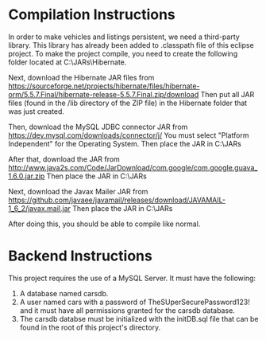# Compilation Instructions

In order to make vehicles and listings persistent, we need a third-party library. This library has already been added to .classpath file of this eclipse project. 
To make the project compile, you need to create the following folder located at C:\JARs\Hibernate. 

Next, download the Hibernate JAR files from https://sourceforge.net/projects/hibernate/files/hibernate-orm/5.5.7.Final/hibernate-release-5.5.7.Final.zip/download
Then put all JAR files (found in the /lib directory of the ZIP file) in the Hibernate folder that was just created.

Then, download the MySQL JDBC connector JAR from https://dev.mysql.com/downloads/connector/j/
You must select "Platform Independent" for the Operating System. Then place the JAR in C:\JARs

After that, download the JAR from http://www.java2s.com/Code/JarDownload/com.google/com.google.guava_1.6.0.jar.zip
Then place the JAR in C:\JARs

Next, download the Javax Mailer JAR from https://github.com/javaee/javamail/releases/download/JAVAMAIL-1_6_2/javax.mail.jar
Then place the JAR in C:\JARs

After doing this, you should be able to compile like normal.

# Backend Instructions
This project requires the use of a MySQL Server. It must have the following:
1. A database named carsdb.
2. A user named cars with a password of TheSUperSecurePassword123! and it must have all permissions granted for the carsdb database.
3. The carsdb databse must be initialized with the initDB.sql file that can be found in the root of this project's directory.